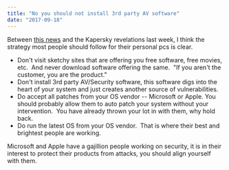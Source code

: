 ```yaml
---
title: "No you should not install 3rd party AV software"
date: "2017-09-18"
---
```


Between [this news](https://www.forbes.com/sites/thomasbrewster/2017/09/18/ccleaner-cybersecurity-app-infected-with-backdoor/#39607ff7316a) and the Kapersky revelations last week, I think the strategy most people should follow for their personal pcs is clear.

- Don't visit sketchy sites that are offering you free software, free movies, etc.  And never download software offering the same.  "If you aren't the customer, you are the product."
- Don't install 3rd party AV/Security software, this software digs into the heart of your system and just creates another source of vulnerabilities.
- Do accept all patches from your OS vendor -- Microsoft or Apple. You should probably allow them to auto patch your system without your intervention.  You have already thrown your lot in with them, why hold back.
- Do run the latest OS from your OS vendor.  That is where their best and brightest people are working.

Microsoft and Apple have a gajillion people working on security, it is in their interest to protect their products from attacks, you should align yourself with them.
